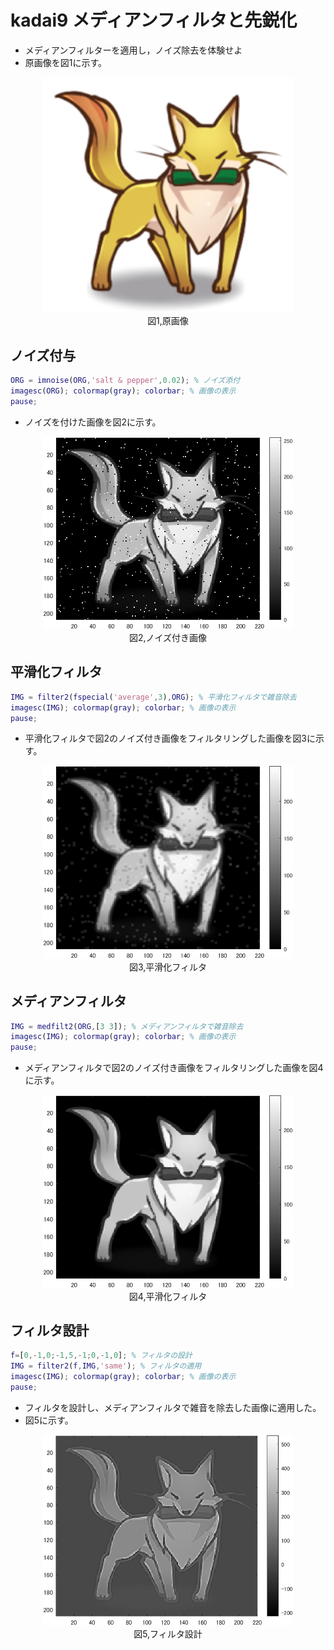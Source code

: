 # kadai9 メディアンフィルタと先鋭化
- メディアンフィルターを適用し，ノイズ除去を体験せよ
- 原画像を図1に示す。
  
<div align="center">
<img src="img/f_fox.png" width="400"><br>
図1,原画像
</div>

## ノイズ付与
```m
ORG = imnoise(ORG,'salt & pepper',0.02); % ノイズ添付
imagesc(ORG); colormap(gray); colorbar; % 画像の表示
pause;
```
- ノイズを付けた画像を図2に示す。
<div align="center">
<img src="img/kadai9-1.png" width="400"><br>
図2,ノイズ付き画像
</div>

## 平滑化フィルタ
```m
IMG = filter2(fspecial('average',3),ORG); % 平滑化フィルタで雑音除去
imagesc(IMG); colormap(gray); colorbar; % 画像の表示
pause;
```
- 平滑化フィルタで図2のノイズ付き画像をフィルタリングした画像を図3に示す。
<div align="center">
<img src="img/kadai9-2.png" width="400"><br>
図3,平滑化フィルタ
</div>

## メディアンフィルタ
```m
IMG = medfilt2(ORG,[3 3]); % メディアンフィルタで雑音除去
imagesc(IMG); colormap(gray); colorbar; % 画像の表示
pause;
```
- メディアンフィルタで図2のノイズ付き画像をフィルタリングした画像を図4に示す。
<div align="center">
<img src="img/kadai9-3.png" width="400"><br>
図4,平滑化フィルタ
</div>

## フィルタ設計
```m
f=[0,-1,0;-1,5,-1;0,-1,0]; % フィルタの設計
IMG = filter2(f,IMG,'same'); % フィルタの適用
imagesc(IMG); colormap(gray); colorbar; % 画像の表示
pause;
```
- フィルタを設計し、メディアンフィルタで雑音を除去した画像に適用した。
- 図5に示す。

<div align="center">
<img src="img/kadai9-4.png" width="400"><br>
図5,フィルタ設計
</div>
